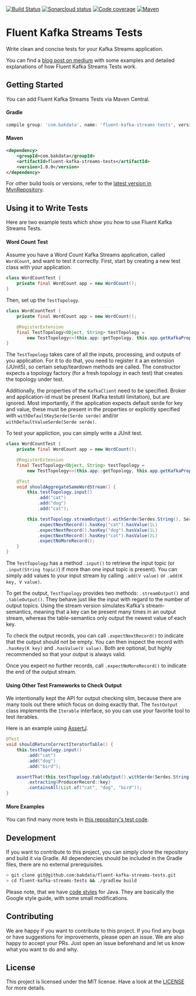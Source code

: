 [![Build Status](https://travis-ci.com/bakdata/fluent-kafka-streams-tests.svg?branch=master)](https://travis-ci.com/bakdata/fluent-kafka-streams-tests)
[![Sonarcloud status](https://sonarcloud.io/api/project_badges/measure?project=com.bakdata.fluent-kafka-streams-tests%3Afluent-kafka-streams-tests&metric=alert_status)](https://sonarcloud.io/dashboard?id=com.bakdata.fluent-kafka-streams-tests%3Afluent-kafka-streams-tests)
[![Code coverage](https://sonarcloud.io/api/project_badges/measure?project=com.bakdata.fluent-kafka-streams-tests%3Afluent-kafka-streams-tests&metric=coverage)](https://sonarcloud.io/dashboard?id=com.bakdata.fluent-kafka-streams-tests%3Afluent-kafka-streams-tests)
[![Maven](https://img.shields.io/maven-central/v/com.bakdata.fluent-kafka-streams-tests/fluent-kafka-streams-tests.svg)](https://search.maven.org/search?q=g:com.bakdata.fluent-kafka-streams-tests%20AND%20a:fluent-kafka-streams-tests&core=gav)

Fluent Kafka Streams Tests
=========================

Write clean and concise tests for your Kafka Streams application.

You can find a [blog post on medium](https://medium.com/bakdata/fluent-kafka-streams-tests-e641785171ec) with some examples and detailed explanations of how Fluent Kafka Streams Tests work.

## Getting Started

You can add Fluent Kafka Streams Tests via Maven Central.

#### Gradle
```gradle
compile group: 'com.bakdata', name: 'fluent-kafka-streams-tests', version: '1.0.0'
```

#### Maven
```xml
<dependency>
    <groupId>com.bakdata</groupId>
    <artifactId>fluent-kafka-streams-tests</artifactId>
    <version>1.0.0</version>
</dependency>
```

For other build tools or versions, refer to the [latest version in MvnRepository](https://mvnrepository.com/artifact/com.bakdata.fluent-kafka-streams-tests/fluent-kafka-streams-tests/latest).


## Using it to Write Tests

Here are two example tests which show you how to use Fluent Kafka Streams Tests.

#### Word Count Test
Assume you have a Word Count Kafka Streams application, called `WordCount`, and want to test it correctly.
First, start by creating a new test class with your application.

```java
class WordCountTest {
    private final WordCount app = new WordCount();
}
```

Then, set up the `TestTopology`.

```java
class WordCountTest {
    private final WordCount app = new WordCount();

    @RegisterExtension
    final TestTopology<Object, String> testTopology =
        new TestTopology<>(this.app::getTopology, this.app.getKafkaProperties());
}
```

The `TestTopology` takes care of all the inputs, processing, and outputs of you application.
For it to do that, you need to register it a an extension (JUnit5), so certain setup/teardown methods are called.
The constructor expects a topology factory (for a fresh topology in each test) that creates the topology under test.

Additionally, the properties of the `KafkaClient` need to be specified.
Broker and application-id must be present (Kafka testutil limitation), but are ignored.
Most importantly, if the application expects default serde for key and value, these must be present in the properties or explicitly specified with `withDefaultKeySerde(Serde serde)` and/or `withDefaultValueSerde(Serde serde)`.

To test your appliction, you can simply write a JUnit test.
```java
class WordCountTest {
    private final WordCount app = new WordCount();

    @RegisterExtension
    final TestTopology<Object, String> testTopology =
        new TestTopology<>(this.app::getTopology, this.app.getKafkaProperties());

    @Test
    void shouldAggregateSameWordStream() {
        this.testTopology.input()
            .add("cat")
            .add("dog")
            .add("cat");

        this.testTopology.streamOutput().withSerde(Serdes.String(), Serdes.Long())
            .expectNextRecord().hasKey("cat").hasValue(1L)
            .expectNextRecord().hasKey("dog").hasValue(1L)
            .expectNextRecord().hasKey("cat").hasValue(2L)
            .expectNoMoreRecord();
    }
}
```


The `TestTopology` has a method `.input()` to retrieve the input topic (or `.input(String topic)`) if more than one input topic is present).
You can simply add values to your input stream by calling `.add(V value)` or `.add(K key, V value)`.

To get the output, `TestTopology` provides two methods: `.streamOutput()` and `.tableOutput()`.
They behave just like the input with regard to the number of output topics.
Using the stream version simulates Kafka's stream-semantics, meaning that a key can be present many times in an output stream, whereas the table-semantics only output the newest value of each key.

To check the output records, you can call `.expectNextRecord()` to indicate that the output should not be empty.
You can then inspect the record with `.hasKey(K key)` and `.hasValue(V value)`.
Both are optional, but highly recommended so that your output is always valid.

Once you expect no further records, call `.expectNoMoreRecord()` to indicate the end of the output stream.

#### Using Other Test Frameworks to Check Output
We intentionally kept the API for output checking slim, because there are many tools out there which focus on doing exactly that.
The `TestOutput` class implements the `Iterable` interface, so you can use your favorite tool to test iterables.

Here is an example using [AssertJ](http://joel-costigliola.github.io/assertj/).

```java
@Test
void shouldReturnCorrectIteratorTable() {
    this.testTopology.input()
        .add("cat")
        .add("dog")
        .add("bird");

    assertThat(this.testTopology.tableOutput().withSerde(Serdes.String(), Serdes.Long()))
        .extracting(ProducerRecord::key)
        .containsAll(List.of("cat", "dog", "bird"));
}
```

#### More Examples

You can find many more tests in [this repository's test code](https://github.com/bakdata/fluent-kafka-streams-tests/tree/master/fluent-kafka-streams-tests/src/test/java/com/bakdata/fluent_kafka_streams_tests).


## Development

If you want to contribute to this project, you can simply clone the repository and build it via Gradle.
All dependencies should be included in the Gradle files, there are no external prerequisites.

```bash
> git clone git@github.com:bakdata/fluent-kafka-streams-tests.git
> cd fluent-kafka-streams-tests && ./gradlew build
```

Please note, that we have [code styles](https://github.com/bakdata/bakdata-code-styles) for Java.
They are basically the Google style guide, with some small modifications.

## Contributing

We are happy if you want to contribute to this project.
If you find any bugs or have suggestions for improvements, please open an issue.
We are also happy to accept your PRs.
Just open an issue beforehand and let us know what you want to do and why.

## License
This project is licensed under the MIT license.
Have a look at the [LICENSE](https://github.com/bakdata/fluent-kafka-streams-tests/blob/master/LICENSE) for more details.
